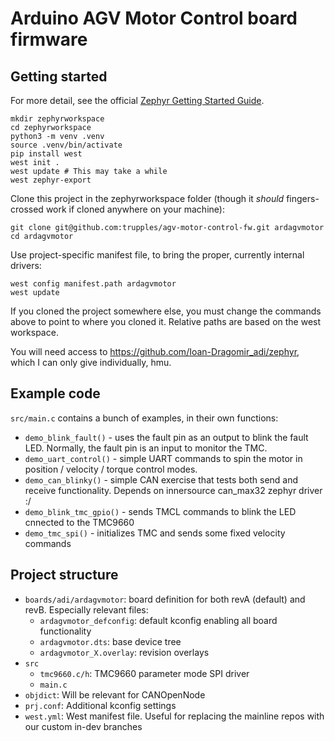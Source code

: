 # Arduino AGV Motor Control board firmware

## Getting started

For more detail, see the official [Zephyr Getting Started Guide](https://docs.zephyrproject.org/latest/develop/getting_started/index.html).

```
mkdir zephyrworkspace
cd zephyrworkspace
python3 -m venv .venv
source .venv/bin/activate
pip install west
west init .
west update # This may take a while
west zephyr-export
```

Clone this project in the zephyrworkspace folder (though it *should*
fingers-crossed work if cloned anywhere on your machine):
```
git clone git@github.com:trupples/agv-motor-control-fw.git ardagvmotor
cd ardagvmotor
```

Use project-specific manifest file, to bring the proper, currently internal
drivers:
```
west config manifest.path ardagvmotor
west update
```

If you cloned the project somewhere else, you must change the commands above to
point to where you cloned it. Relative paths are based on the west workspace.

You will need access to https://github.com/Ioan-Dragomir_adi/zephyr, which I can
only give individually, hmu.

## Example code

`src/main.c` contains a bunch of examples, in their own functions:

- `demo_blink_fault()` - uses the fault pin as an output to blink the fault LED. Normally, the fault pin is an input to monitor the TMC.
- `demo_uart_control()` - simple UART commands to spin the motor in position / velocity / torque control modes.
- `demo_can_blinky()` - simple CAN exercise that tests both send and receive functionality. Depends on innersource can_max32 zephyr driver :/
- `demo_blink_tmc_gpio()` - sends TMCL commands to blink the LED cnnected to the TMC9660
- `demo_tmc_spi()` - initializes TMC and sends some fixed velocity commands

## Project structure

- `boards/adi/ardagvmotor`: board definition for both revA (default) and revB. Especially relevant files:
    - `ardagvmotor_defconfig`: default kconfig enabling all board functionality
    - `ardagvmotor.dts`: base device tree
    - `ardagvmotor_X.overlay`: revision overlays
- `src`
    - `tmc9660.c/h`: TMC9660 parameter mode SPI driver
    - `main.c`
- `objdict`: Will be relevant for CANOpenNode
- `prj.conf`: Additional kconfig settings
- `west.yml`: West manifest file. Useful for replacing the mainline repos with our custom in-dev branches
